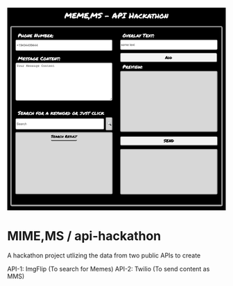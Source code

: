 ![Final version](./assets/img/meme-ms.png)
# MIME,MS / api-hackathon
A hackathon project utlizing the data from two public APIs to create

API-1: ImgFlip (To search for Memes)
API-2: Twilio (To send content as MMS)
